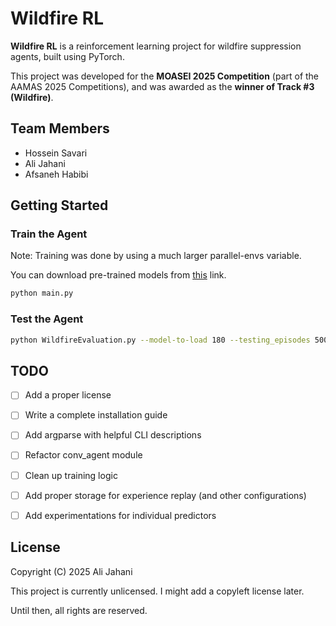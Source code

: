 # Wildfire RL

**Wildfire RL** is a reinforcement learning project for wildfire suppression agents, built using PyTorch.

This project was developed for the **MOASEI 2025 Competition** (part of the AAMAS 2025 Competitions), and was awarded as the **winner of Track #3 (Wildfire)**.

## Team Members

* Hossein Savari
* Ali Jahani
* Afsaneh Habibi

## Getting Started

### Train the Agent

Note: Training was done by using a much larger parallel-envs variable.

You can download pre-trained models from [this](https://alijahani.home.kg/models/wildfire_rl.zip) link.

```bash
python main.py
```

### Test the Agent

```bash
python WildfireEvaluation.py --model-to-load 180 --testing_episodes 500 --seed 1 evalout "path/to/WS1.pkl"
```

## TODO

- [ ] Add a proper license

- [ ] Write a complete installation guide

- [ ] Add argparse with helpful CLI descriptions

- [ ] Refactor conv_agent module

- [ ] Clean up training logic

- [ ] Add proper storage for experience replay (and other configurations)

- [ ] Add experimentations for individual predictors

## License

Copyright (C) 2025 Ali Jahani

This project is currently unlicensed. I might add a copyleft license later.

Until then, all rights are reserved.
